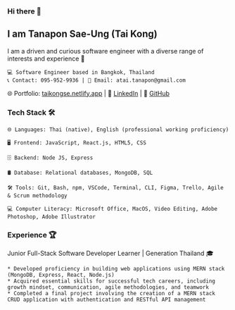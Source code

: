 ### Hi there 👋


## I am Tanapon Sae-Ung (Tai Kong)
I am a driven and curious software engineer with a diverse range of interests and experience 🌱
```
💻 Software Engineer based in Bangkok, Thailand
📞 Contact: 095-952-9936 | 📧 Email: atai.tanapon@gmail.com
```
🌐 Portfolio: [taikongse.netlify.app](https://taikongse.netlify.app/) | 🔗 [LinkedIn](https://www.linkedin.com/in/tanapon-saeung/) | 🐙 [GitHub](https://github.com/taikongse)

### Tech Stack 🛠
```
🌐 Languages: Thai (native), English (professional working proficiency)

🖥️ Frontend: JavaScript, React.js, HTML5, CSS

🗄 Backend: Node JS, Express

🛢 Database: Relational databases, MongoDB, SQL 

🛠 Tools: Git, Bash, npm, VSCode, Terminal, CLI, Figma, Trello, Agile & Scrum methodology

💻 Computer Literacy: Microsoft Office, MacOS, Video Editing, Adobe Photoshop, Adobe Illustrator
```
### Experience 🏆 

Junior Full-Stack Software Developer Learner | Generation Thailand 🎓 
```
* Developed proficiency in building web applications using MERN stack (MongoDB, Express, React, Node.js)
* Acquired essential skills for successful tech careers, including growth mindset, communication, agile methodologies, and teamwork
* Completed a final project involving the creation of a MERN stack CRUD application with authentication and RESTful API management
```

<!--
**taikongse/taikongse** is a ✨ _special_ ✨ repository because its `README.md` (this file) appears on your GitHub profile.

Here are some ideas to get you started:

- 🔭 I’m currently working on ...
- 🌱 I’m currently learning ...
- 👯 I’m looking to collaborate on ...
- 🤔 I’m looking for help with ...
- 💬 Ask me about ...
- 📫 How to reach me: ...
- 😄 Pronouns: ...
- ⚡ Fun fact: ...
-->
